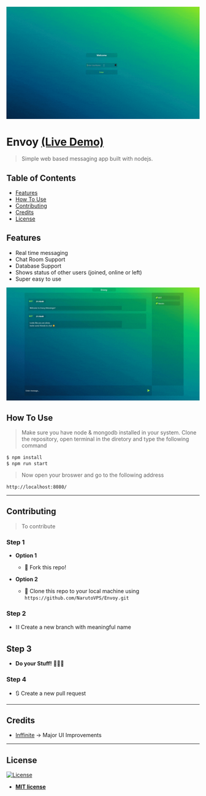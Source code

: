 ![](gifs/intro-min.gif)

# Envoy [(Live Demo)](https://narutovps-envoy.herokuapp.com/)

> Simple web based messaging app built with nodejs.

## Table of Contents

- [Features](#features)
- [How To Use](#how-to-use)
- [Contributing](#contributing)
- [Credits](#credits)
- [License](#license)

## Features

 - Real time messaging
 - Chat Room Support
 - Database Support
 - Shows status of other users (joined, online or left)
 - Super easy to use
 
![](gifs/convo-min.gif)

## How To Use

> Make sure you have node & mongodb installed in your system.
> Clone the repository, open terminal in the diretory and type the following command

```shell
$ npm install
$ npm run start
```

> Now open your broswer and go to the following address

```shell
http://localhost:8080/
```

---

## Contributing

> To contribute 

### Step 1

- **Option 1**
    - 🍴 Fork this repo!

- **Option 2**
    - 👯 Clone this repo to your local machine using `https://github.com/NarutoVPS/Envoy.git`

### Step 2

- ⛓ Create a new branch with meaningful name 

## Step 3

- **Do your Stuff!** 🔨🔨🔨

### Step 4

- 🔃 Create a new pull request 

---

## Credits

- [Inffinite](https://github.com/Inffinite) -> Major UI Improvements 

---

## License

[![License](http://img.shields.io/:license-mit-blue.svg?style=flat-square)](http://badges.mit-license.org)

- **[MIT license](http://opensource.org/licenses/mit-license.php)**


